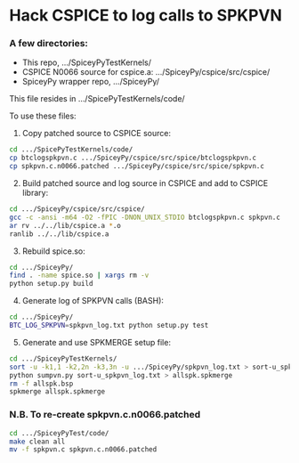 # Hack CSPICE to log calls to SPKPVN

### A few directories:

* This repo, .../SpiceyPyTestKernels/
* CSPICE N0066 source for cspice.a:  .../SpiceyPy/cspice/src/cspice/
* SpiceyPy wrapper repo, .../SpiceyPy/

This file resides in .../SpicePyTestKernels/code/

To use these files:

1. Copy patched source to CSPICE source:

```bash
cd .../SpicePyTestKernels/code/
cp btclogspkpvn.c .../SpiceyPy/cspice/src/spice/btclogspkpvn.c
cp spkpvn.c.n0066.patched .../SpiceyPy/cspice/src/spice/spkpvn.c
```

2. Build patched source and log source in CSPICE and add to CSPICE library:

```bash
cd .../SpiceyPy/cspice/src/cspice/
gcc -c -ansi -m64 -O2 -fPIC -DNON_UNIX_STDIO btclogspkpvn.c spkpvn.c 
ar rv ../../lib/cspice.a *.o
ranlib ../../lib/cspice.a 
```

3. Rebuild spice.so:

```bash
cd .../SpiceyPy/
find . -name spice.so | xargs rm -v
python setup.py build
```

4. Generate log of SPKPVN calls (BASH):

```bash
cd .../SpiceyPy/
BTC_LOG_SPKPVN=spkpvn_log.txt python setup.py test
```

5. Generate and use SPKMERGE setup file:

```bash
cd .../SpiceyPyTestKernels/
sort -u -k1,1 -k2,2n -k3,3n -u .../SpiceyPy/spkpvn_log.txt > sort-u_spkpvn_log.txt
python sumpvn.py sort-u_spkpvn_log.txt > allspk.spkmerge
rm -f allspk.bsp
spkmerge allspk.spkmerge
```

### N.B. To re-create spkpvn.c.n0066.patched

```bash
cd .../SpiceyPyTest/code/
make clean all
mv -f spkpvn.c spkpvn.c.n0066.patched
```
